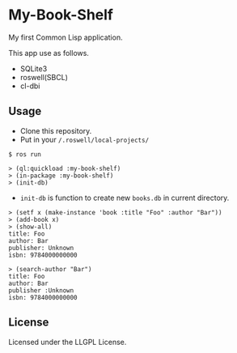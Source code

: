 # My-Book-Shelf

My first Common Lisp application.

This app use as follows.

- SQLite3
- roswell(SBCL)
- cl-dbi

## Usage

- Clone this repository. 
- Put in your `/.roswell/local-projects/`

```
$ ros run

> (ql:quickload :my-book-shelf)
> (in-package :my-book-shelf)
> (init-db)
```

- `init-db` is function to create new `books.db` in current directory.

```    
> (setf x (make-instance 'book :title "Foo" :author "Bar"))
> (add-book x)
> (show-all)
title: Foo
author: Bar
publisher: Unknown
isbn: 9784000000000

> (search-author "Bar")
title: Foo
author: Bar
publisher :Unknown
isbn: 9784000000000
```

## License

Licensed under the LLGPL License.
